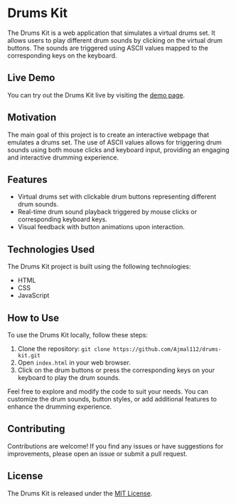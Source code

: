 # Drums Kit

The Drums Kit is a web application that simulates a virtual drums set. It allows users to play different drum sounds by clicking on the virtual drum buttons. The sounds are triggered using ASCII values mapped to the corresponding keys on the keyboard.

## Live Demo

You can try out the Drums Kit live by visiting the [demo page](https://your-demo-page-url.com).

## Motivation

The main goal of this project is to create an interactive webpage that emulates a drums set. The use of ASCII values allows for triggering drum sounds using both mouse clicks and keyboard input, providing an engaging and interactive drumming experience.

## Features

- Virtual drums set with clickable drum buttons representing different drum sounds.
- Real-time drum sound playback triggered by mouse clicks or corresponding keyboard keys.
- Visual feedback with button animations upon interaction.

## Technologies Used

The Drums Kit project is built using the following technologies:

- HTML
- CSS
- JavaScript

## How to Use

To use the Drums Kit locally, follow these steps:

1. Clone the repository: `git clone https://github.com/Ajmal112/drums-kit.git`
2. Open `index.html` in your web browser.
3. Click on the drum buttons or press the corresponding keys on your keyboard to play the drum sounds.

Feel free to explore and modify the code to suit your needs. You can customize the drum sounds, button styles, or add additional features to enhance the drumming experience.

## Contributing

Contributions are welcome! If you find any issues or have suggestions for improvements, please open an issue or submit a pull request.

## License

The Drums Kit is released under the [MIT License](https://opensource.org/licenses/MIT).
